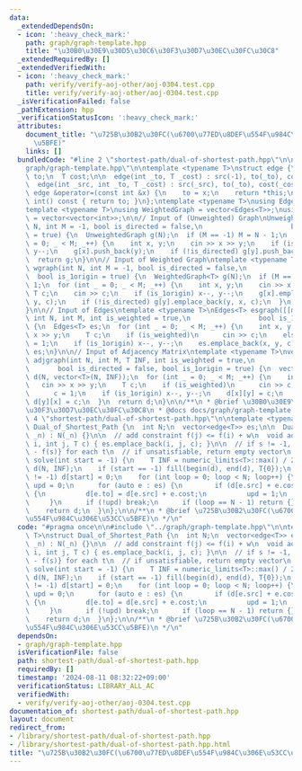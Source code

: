 ```yaml
---
data:
  _extendedDependsOn:
  - icon: ':heavy_check_mark:'
    path: graph/graph-template.hpp
    title: "\u30B0\u30E9\u30D5\u30C6\u30F3\u30D7\u30EC\u30FC\u30C8"
  _extendedRequiredBy: []
  _extendedVerifiedWith:
  - icon: ':heavy_check_mark:'
    path: verify/verify-aoj-other/aoj-0304.test.cpp
    title: verify/verify-aoj-other/aoj-0304.test.cpp
  _isVerificationFailed: false
  _pathExtension: hpp
  _verificationStatusIcon: ':heavy_check_mark:'
  attributes:
    document_title: "\u725B\u30B2\u30FC(\u6700\u77ED\u8DEF\u554F\u984C\u306E\u53CC\
      \u5BFE)"
    links: []
  bundledCode: "#line 2 \"shortest-path/dual-of-shortest-path.hpp\"\n\n#line 2 \"\
    graph/graph-template.hpp\"\n\ntemplate <typename T>\nstruct edge {\n  int src,\
    \ to;\n  T cost;\n\n  edge(int _to, T _cost) : src(-1), to(_to), cost(_cost) {}\n\
    \  edge(int _src, int _to, T _cost) : src(_src), to(_to), cost(_cost) {}\n\n \
    \ edge &operator=(const int &x) {\n    to = x;\n    return *this;\n  }\n\n  operator\
    \ int() const { return to; }\n};\ntemplate <typename T>\nusing Edges = vector<edge<T>>;\n\
    template <typename T>\nusing WeightedGraph = vector<Edges<T>>;\nusing UnweightedGraph\
    \ = vector<vector<int>>;\n\n// Input of (Unweighted) Graph\nUnweightedGraph graph(int\
    \ N, int M = -1, bool is_directed = false,\n                      bool is_1origin\
    \ = true) {\n  UnweightedGraph g(N);\n  if (M == -1) M = N - 1;\n  for (int _\
    \ = 0; _ < M; _++) {\n    int x, y;\n    cin >> x >> y;\n    if (is_1origin) x--,\
    \ y--;\n    g[x].push_back(y);\n    if (!is_directed) g[y].push_back(x);\n  }\n\
    \  return g;\n}\n\n// Input of Weighted Graph\ntemplate <typename T>\nWeightedGraph<T>\
    \ wgraph(int N, int M = -1, bool is_directed = false,\n                      \
    \  bool is_1origin = true) {\n  WeightedGraph<T> g(N);\n  if (M == -1) M = N -\
    \ 1;\n  for (int _ = 0; _ < M; _++) {\n    int x, y;\n    cin >> x >> y;\n   \
    \ T c;\n    cin >> c;\n    if (is_1origin) x--, y--;\n    g[x].emplace_back(x,\
    \ y, c);\n    if (!is_directed) g[y].emplace_back(y, x, c);\n  }\n  return g;\n\
    }\n\n// Input of Edges\ntemplate <typename T>\nEdges<T> esgraph([[maybe_unused]]\
    \ int N, int M, int is_weighted = true,\n                 bool is_1origin = true)\
    \ {\n  Edges<T> es;\n  for (int _ = 0; _ < M; _++) {\n    int x, y;\n    cin >>\
    \ x >> y;\n    T c;\n    if (is_weighted)\n      cin >> c;\n    else\n      c\
    \ = 1;\n    if (is_1origin) x--, y--;\n    es.emplace_back(x, y, c);\n  }\n  return\
    \ es;\n}\n\n// Input of Adjacency Matrix\ntemplate <typename T>\nvector<vector<T>>\
    \ adjgraph(int N, int M, T INF, int is_weighted = true,\n                    \
    \       bool is_directed = false, bool is_1origin = true) {\n  vector<vector<T>>\
    \ d(N, vector<T>(N, INF));\n  for (int _ = 0; _ < M; _++) {\n    int x, y;\n \
    \   cin >> x >> y;\n    T c;\n    if (is_weighted)\n      cin >> c;\n    else\n\
    \      c = 1;\n    if (is_1origin) x--, y--;\n    d[x][y] = c;\n    if (!is_directed)\
    \ d[y][x] = c;\n  }\n  return d;\n}\n\n/**\n * @brief \u30B0\u30E9\u30D5\u30C6\
    \u30F3\u30D7\u30EC\u30FC\u30C8\n * @docs docs/graph/graph-template.md\n */\n#line\
    \ 4 \"shortest-path/dual-of-shortest-path.hpp\"\n\ntemplate <typename T>\nstruct\
    \ Dual_of_Shortest_Path {\n  int N;\n  vector<edge<T>> es;\n\n  Dual_of_Shortest_Path(int\
    \ _n) : N(_n) {}\n\n  // add constraint f(j) <= f(i) + w\n  void add_edge(int\
    \ i, int j, T c) { es.emplace_back(i, j, c); }\n\n  // if s != -1, solve max{f(t)\
    \ - f(s)} for each t\n  // if unsatisfiable, return empty vector\n  vector<T>\
    \ solve(int start = -1) {\n    T INF = numeric_limits<T>::max() / 2.1;\n    vector<T>\
    \ d(N, INF);\n    if (start == -1) fill(begin(d), end(d), T{0});\n    if (start\
    \ != -1) d[start] = 0;\n    for (int loop = 0; loop < N; loop++) {\n      int\
    \ upd = 0;\n      for (auto e : es) {\n        if (d[e.src] + e.cost < d[e.to])\
    \ {\n          d[e.to] = d[e.src] + e.cost;\n          upd = 1;\n        }\n \
    \     }\n      if (!upd) break;\n      if (loop == N - 1) return {};\n    }\n\
    \    return d;\n  }\n};\n\n/**\n * @brief \u725B\u30B2\u30FC(\u6700\u77ED\u8DEF\
    \u554F\u984C\u306E\u53CC\u5BFE)\n */\n"
  code: "#pragma once\n\n#include \"../graph/graph-template.hpp\"\n\ntemplate <typename\
    \ T>\nstruct Dual_of_Shortest_Path {\n  int N;\n  vector<edge<T>> es;\n\n  Dual_of_Shortest_Path(int\
    \ _n) : N(_n) {}\n\n  // add constraint f(j) <= f(i) + w\n  void add_edge(int\
    \ i, int j, T c) { es.emplace_back(i, j, c); }\n\n  // if s != -1, solve max{f(t)\
    \ - f(s)} for each t\n  // if unsatisfiable, return empty vector\n  vector<T>\
    \ solve(int start = -1) {\n    T INF = numeric_limits<T>::max() / 2.1;\n    vector<T>\
    \ d(N, INF);\n    if (start == -1) fill(begin(d), end(d), T{0});\n    if (start\
    \ != -1) d[start] = 0;\n    for (int loop = 0; loop < N; loop++) {\n      int\
    \ upd = 0;\n      for (auto e : es) {\n        if (d[e.src] + e.cost < d[e.to])\
    \ {\n          d[e.to] = d[e.src] + e.cost;\n          upd = 1;\n        }\n \
    \     }\n      if (!upd) break;\n      if (loop == N - 1) return {};\n    }\n\
    \    return d;\n  }\n};\n\n/**\n * @brief \u725B\u30B2\u30FC(\u6700\u77ED\u8DEF\
    \u554F\u984C\u306E\u53CC\u5BFE)\n */\n"
  dependsOn:
  - graph/graph-template.hpp
  isVerificationFile: false
  path: shortest-path/dual-of-shortest-path.hpp
  requiredBy: []
  timestamp: '2024-08-11 08:32:22+09:00'
  verificationStatus: LIBRARY_ALL_AC
  verifiedWith:
  - verify/verify-aoj-other/aoj-0304.test.cpp
documentation_of: shortest-path/dual-of-shortest-path.hpp
layout: document
redirect_from:
- /library/shortest-path/dual-of-shortest-path.hpp
- /library/shortest-path/dual-of-shortest-path.hpp.html
title: "\u725B\u30B2\u30FC(\u6700\u77ED\u8DEF\u554F\u984C\u306E\u53CC\u5BFE)"
---
```

